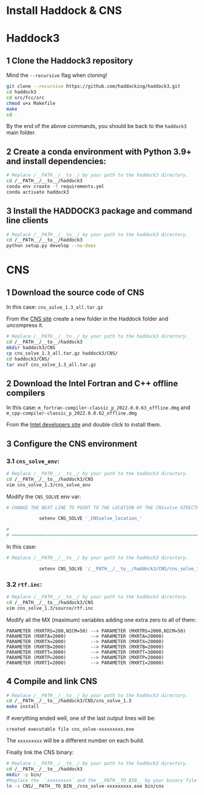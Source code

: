 # Install Haddock & CNS

# Haddock3

## 1 Clone the Haddock3 repository
Mind the `--recursive` flag when cloning!

```bash
git clone --recursive https://github.com/haddocking/haddock3.git
cd haddock3
cd src/fcc/src
chmod u+x Makefile
make
cd -
```

By the end of the above commands, you should be back to the `haddock3`
main folder.

## 2 Create a conda environment with Python 3.9+ and install dependencies:

```bash
# Replace /__PATH__/__to__/ by your path to the haddock3 directory.
cd /__PATH__/__to__/haddock3
conda env create -f requirements.yml
conda activate haddock3
```

## 3 Install the HADDOCK3 package and command line clients

```bash
# Replace /__PATH__/__to__/ by your path to the haddock3 directory.
cd /__PATH__/__to__/haddock3
python setup.py develop --no-deps
```

# CNS

## 1 Download the source code of CNS

In this case: `cns_solve_1.3_all.tar.gz`

From the [CNS site](http://cns-online.org) create a new folder in the Haddock
folder and uncompress it.

```bash
# Replace /__PATH__/__to__/ by your path to the haddock3 directory.
cd /__PATH__/__to__/haddock3
mkdir haddock3/CNS
cp cns_solve_1.3_all.tar.gz haddock3/CNS/
cd haddock3/CNS/
tar xvzf cns_solve_1.3_all.tar.gz
```
## 2 Download the Intel Fortran and C++ offline compilers

In this case: `m_fortran-compiler-classic_p_2022.0.0.63_offline.dmg` and `m_cpp-compiler-classic_p_2022.0.0.62_offline.dmg`

From the [Intel developers site](https://www.intel.com/content/www/us/en/developer/articles/tool/oneapi-standalone-components.html) and double click to install them.

## 3 Configure the CNS environment

### 3.1 `cns_solve_env`:

```bash
# Replace /__PATH__/__to__/ by your path to the haddock3 directory.
cd /__PATH__/__to__/haddock3/CNS
vim cns_solve_1.3/cns_solve_env
```
Modify the `CNS_SOLVE` env var:

```bash
# CHANGE THE NEXT LINE TO POINT TO THE LOCATION OF THE CNSsolve DIRECTORY

            setenv CNS_SOLVE '_CNSsolve_location_'

#
# ==========================================================================
```

In this case:

```bash
# Replace /__PATH__/__to__/ by your path to the haddock3 directory.

            setenv CNS_SOLVE '/__PATH__/__to__/haddock3/CNS/cns_solve_1.3/'

```

### 3.2 `rtf.inc`:

```bash
# Replace /__PATH__/__to__/ by your path to the haddock3 directory.
cd /__PATH__/__to__/haddock3/CNS
vim cns_solve_1.3/source/rtf.inc
```

Modify all the MX (maximum) variables adding one extra zero to all of them:
```
PARAMETER (MXRTRS=200,NICM=50) --> PARAMETER (MXRTRS=2000,NICM=50)
PARAMETER (MXRTA=2000)         --> PARAMETER (MXRTA=20000)
PARAMETER (MXRTX=2000)         --> PARAMETER (MXRTX=20000)
PARAMETER (MXRTB=2000)         --> PARAMETER (MXRTB=20000)
PARAMETER (MXRTT=3000)         --> PARAMETER (MXRTT=30000)
PARAMETER (MXRTP=2000)         --> PARAMETER (MXRTP=20000)
PARAMETER (MXRTI=2000)         --> PARAMETER (MXRTI=20000)
```

## 4 Compile and link CNS

```bash
# Replace /__PATH__/__to__/ by your path to the haddock3 directory.
cd /__PATH__/__to__/haddock3/CNS/cns_solve_1.3
make install
```

If everything ended well, one of the last output lines will be:

```
created executable file cns_solve-xxxxxxxxx.exe
```

The `xxxxxxxxx` will be a different number on each build.

Finally link the CNS binary:

```bash
# Replace /__PATH__/__to__/ by your path to the haddock3 directory.
cd /__PATH__/__to__/haddock3
mkdir -p bin/
#Replace the  `xxxxxxxxx` and the __PATH__TO_BIN__ by your binary file
ln -s CNS/__PATH__TO_BIN__/cns_solve-xxxxxxxxx.exe bin/cns
```
